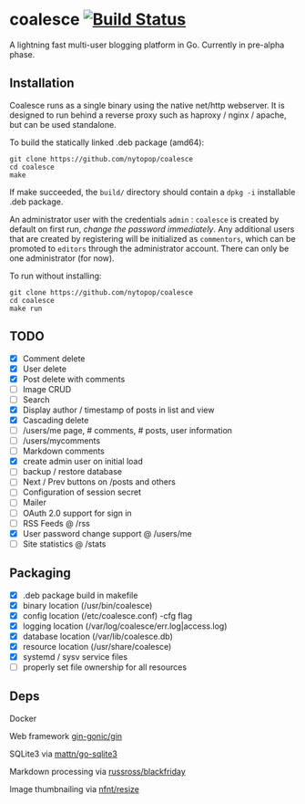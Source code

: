 # coalesce [![Build Status](https://travis-ci.org/nytopop/coalesce.svg?branch=master)](https://travis-ci.org/nytopop/coalesce)

A lightning fast multi-user blogging platform in Go. Currently in pre-alpha phase.

## Installation

Coalesce runs as a single binary using the native net/http webserver. It is designed to run behind a reverse proxy such as haproxy / nginx / apache, but can be used standalone.

To build the statically linked .deb package (amd64):

    git clone https://github.com/nytopop/coalesce
    cd coalesce
    make

If make succeeded, the `build/` directory should contain a `dpkg -i` installable .deb package.

An administrator user with the credentials `admin` : `coalesce` is created by default on first run, *change the password immediately*. Any additional users that are created by registering will be initialized as `commentors`, which can be promoted to `editors` through the administrator account. There can only be one administrator (for now).

To run without installing:

    git clone https://github.com/nytopop/coalesce
    cd coalesce
    make run

## TODO

- [x] Comment delete
- [x] User delete
- [x] Post delete with comments
- [ ] Image CRUD
- [ ] Search
- [x] Display author / timestamp of posts in list and view
- [x] Cascading delete
- [ ] /users/me page, # comments, # posts, user information
- [ ] /users/mycomments
- [ ] Markdown comments
- [x] create admin user on initial load
- [ ] backup / restore database
- [ ] Next / Prev buttons on /posts and others
- [ ] Configuration of session secret
- [ ] Mailer
- [ ] OAuth 2.0 support for sign in
- [ ] RSS Feeds @ /rss
- [x] User password change support @ /users/me
- [ ] Site statistics @ /stats

## Packaging

- [x] .deb package build in makefile
- [x] binary location   (/usr/bin/coalesce)
- [x] config location   (/etc/coalesce.conf) -cfg flag
- [x] logging location  (/var/log/coalesce/err.log|access.log)
- [x] database location (/var/lib/coalesce.db)
- [x] resource location (/usr/share/coalesce)
- [x] systemd / sysv service files
- [ ] properly set file ownership for all resources

## Deps

Docker

Web framework [gin-gonic/gin](https://github.com/gin-gonic/gin)

SQLite3 via [mattn/go-sqlite3](https://github.com/mattn/go-sqlite3)

Markdown processing via [russross/blackfriday](https://github.com/russross/blackfriday)

Image thumbnailing via [nfnt/resize](https://github.com/nfnt/resize)
